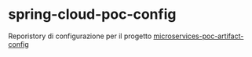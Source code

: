 # spring-cloud-poc-config

Reporistory di configurazione per il progetto [microservices-poc-artifact-config](https://github.com/coding-jam/spring-cloud-poc)

